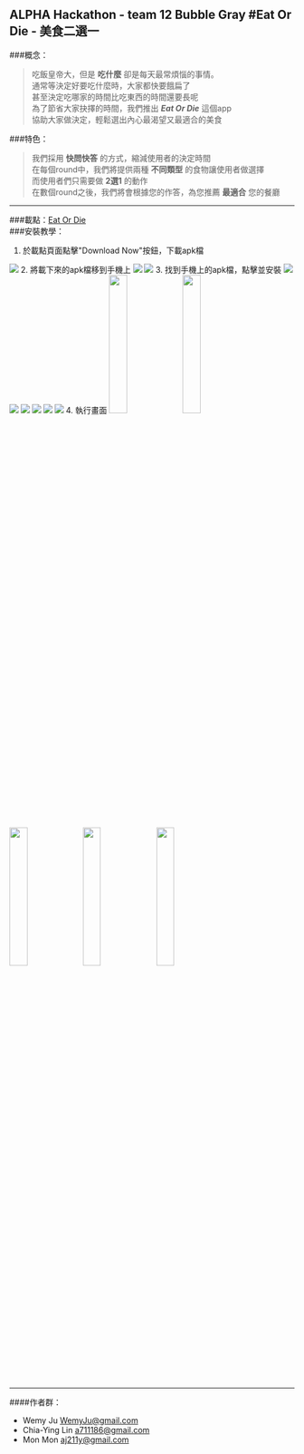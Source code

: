 ALPHA Hackathon - team 12  Bubble Gray
#Eat Or Die - 美食二選一  
----------------------------------------------------------------------------
###概念：
>吃飯皇帝大，但是 **吃什麼** 卻是每天最常煩惱的事情。  
>通常等決定好要吃什麼時，大家都快要餓扁了  
>甚至決定吃哪家的時間比吃東西的時間還要長呢  
>為了節省大家抉擇的時間，我們推出 ***Eat Or Die*** 這個app  
>協助大家做決定，輕鬆選出內心最渴望又最適合的美食  

###特色：
>我們採用 **快問快答** 的方式，縮減使用者的決定時間  
>在每個round中，我們將提供兩種 **不同類型** 的食物讓使用者做選擇  
>而使用者們只需要做 **2選1** 的動作  
>在數個round之後，我們將會根據您的作答，為您推薦 **最適合** 您的餐廳  

----------------------------------------------------------------------------
###載點：[Eat Or Die](http://wemyju.wix.com/eat-or-die)  
###安裝教學：
1. 於載點頁面點擊"Download Now"按鈕，下載apk檔  
<img src="https://github.com/zeroplusone/EatOrDie/blob/master/image/setup_step1.jpg">
2. 將載下來的apk檔移到手機上  
<img src="https://github.com/zeroplusone/EatOrDie/blob/master/image/setup_step2.jpg">
<img src="https://github.com/zeroplusone/EatOrDie/blob/master/image/setup_step3.jpg">
3. 找到手機上的apk檔，點擊並安裝  
<img src="https://github.com/zeroplusone/EatOrDie/blob/master/image/setup_step4.jpg">
<img src="https://github.com/zeroplusone/EatOrDie/blob/master/image/setup_step5.jpg">
<img src="https://github.com/zeroplusone/EatOrDie/blob/master/image/setup_step6.jpg">
<img src="https://github.com/zeroplusone/EatOrDie/blob/master/image/setup_step7.jpg">
<img src="https://github.com/zeroplusone/EatOrDie/blob/master/image/setup_step8.jpg"> <img src="https://github.com/zeroplusone/EatOrDie/blob/master/image/setup_step8_1.jpg">
4. 執行畫面  
<img src="https://github.com/zeroplusone/EatOrDie/blob/master/image/game_img1.jpg" width="25%" height="25%"> <img src="https://github.com/zeroplusone/EatOrDie/blob/master/image/game_img2.jpg" width="25%" height="25%"> <img src="https://github.com/zeroplusone/EatOrDie/blob/master/image/game_img3.jpg" width="25%" height="25%"> <img src="https://github.com/zeroplusone/EatOrDie/blob/master/image/game_img4.jpg" width="25%" height="25%"> <img src="https://github.com/zeroplusone/EatOrDie/blob/master/image/game_img5.jpg" width="25%" height="25%">

-----------------------------------------------------------------------------
####作者群：  
 - Wemy Ju  WemyJu@gmail.com  
 - Chia-Ying Lin  a711186@gmail.com  
 - Mon Mon  aj211y@gmail.com  

